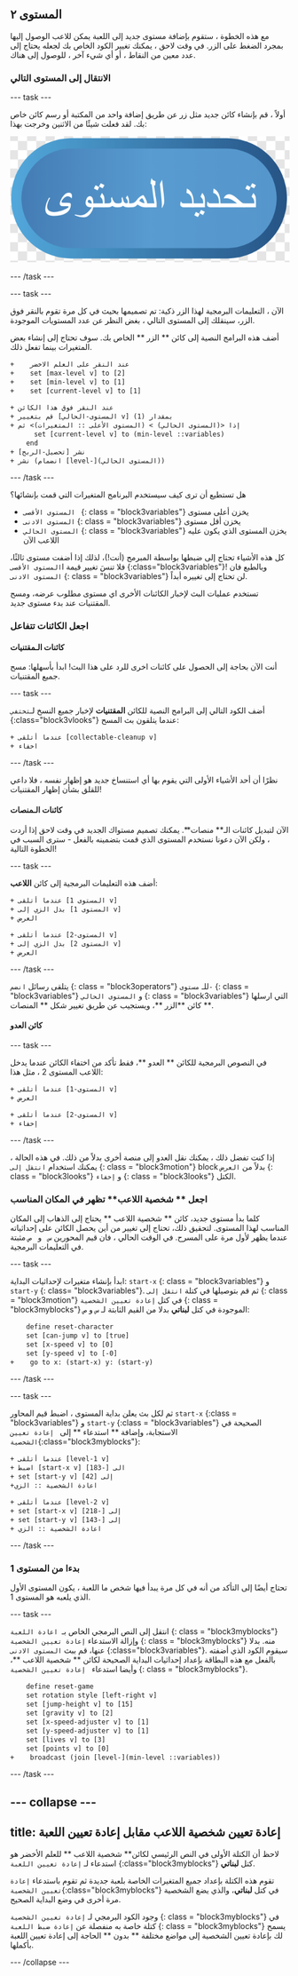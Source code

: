 ## المستوى ٢

مع هذه الخطوة ، ستقوم بإضافة مستوى جديد إلى اللعبة يمكن للاعب الوصول إليها بمجرد الضغط على الزر. في وقت لاحق ، يمكنك تغيير الكود الخاص بك لجعله يحتاج إلى عدد معين من النقاط ، أو أي شيء آخر ، للوصول إلى هناك.

### الانتقال إلى المستوى التالي

\--- task \---

أولاً ، قم بإنشاء كائن جديد مثل زر عن طريق إضافة واحد من المكتبة أو رسم كائن خاص بك. لقد فعلت شيئًا من الاثنين وخرجت بهذا:

![كائن الزر لتبديل المستويات](images/levelButton.png)

\--- /task \---

\--- task \---

الآن ، التعليمات البرمجية لهذا الزر ذكية: تم تصميمها بحيث في كل مرة تقوم بالنقر فوق الزر، سينقلك إلى المستوى التالي ، بغض النظر عن عدد المستويات الموجودة.

أضف هذه البرامج النصية إلى كائن ** الزر ** الخاص بك. سوف تحتاج إلى إنشاء بعض المتغيرات بينما تفعل ذلك.

```blocks3
+    عند النقر على العلم الاخضر
+    set [max-level v] to [2]
+    set [min-level v] to [1]
+    set [current-level v] to [1]
```

```blocks3
+ عند النقر فوق هذا الكائن
+ قم بتغيير [المستوى-الحالي v] بمقدار (1)
+ إذا <(المستوى الحالي) > (المستوى الأعلى :: المتغيرات)> ثم
      set [current-level v] to (min-level ::variables)
    end  
+ نشر [تحصيل-الربح]
+ نشر (انضمام [level-](المستوى الحالي))
```

\--- /task \---

هل تستطيع أن ترى كيف سيستخدم البرنامج المتغيرات التي قمت بإنشائها؟

+ `المستوى الأقصى ` {: class = "block3variables"} يخزن أعلى مستوى
+ `المستوى الادنى` {: class = "block3variables"} يخزن أقل مستوى
+ ` المستوى الحالي ` {: class = "block3variables"} يخزن المستوى الذي يكون عليه اللاعب الآن

كل هذه الأشياء تحتاج إلى ضبطها بواسطة المبرمج \(أنت!\)، لذلك إذا أضفت مستوى ثالثًا، فلا تنسَ تغيير قيمة ا`المستوى الأقصى` {:class="block3variables"}! وبالطبع فان ` المستوى الادنى ` {: class = "block3variables"} لن تحتاج إلى تغييره أبداً.

تستخدم عمليات البث لإخبار الكائنات الأخرى اي مستوى مطلوب عرضه، ومسح المقتنيات عند بدء مستوى جديد.

### اجعل الكائنات تتفاعل

#### كائنات الـ**مقتنيات**

أنت الآن بحاجة إلى الحصول على كائنات اخرى للرد على هذا البث! ابدأ بأسهلها: مسح جميع المقتنيات.

\--- task \---

أضف الكود التالي إلى البرامج النصية للكائن **المقتنيات** لإخبار جميع النسخ لـ`تختفي` {:class="block3vlooks"} عندما يتلقون بث المسح:

```blocks3
+ عندما أتلقى [collectable-cleanup v]
+ اخفاء
```

\--- /task \---

نظرًا أن أحد الأشياء الأولى التي يقوم بها أي استنساخ جديد هو إظهار نفسه ، فلا داعي للقلق بشأن إظهار المقتنيات!

#### كائنات الـ**منصات**

الآن لتبديل كائنات الـ** منصات**. يمكنك تصميم مستواك الجديد في وقت لاحق إذا أردت ، ولكن الآن دعونا نستخدم المستوى الذي قمت بتضمينه بالفعل - سترى السبب في الخطوة التالية!

\--- task \---

أضف هذه التعليمات البرمجية إلى كائن **اللاعب**:

```blocks3
+ عندما أتلقى [المستوى 1 v]
+ بدل الزي إلى [المستوى 1 v]
+ العرض
```

```blocks3
+ عندما أتلقى [المستوى-2 v]
+ بدل الزي إلى [المستوى 2 v]
+ العرض
```

\--- /task \---

يتلقى رسائل ` انضم ` {: class = "block3operators"} للـ ` مستوى- ` {: class = "block3variables"} و ` المستوى الحالي ` {: class = "block3variables"} التي ارسلها كائن **الزر **، ويستجيب عن طريق تغيير شكل ** المنصات **.

#### كائن **العدو**

\--- task \---

في النصوص البرمجية للكائن ** العدو **، فقط تأكد من اختفاء الكائن عندما يدخل اللاعب المستوى 2 ، مثل هذا:

```blocks3
+ عندما أتلقى [المستوى-1 v]
+ العرض
```

```blocks3
+ عندما أتلقى [المستوى-2 v]
+ إخفاء
```

\--- /task \---

إذا كنت تفضل ذلك ، يمكنك نقل العدو إلى منصة أخرى بدلاً من ذلك. في هذه الحالة ، يمكنك استخدام ` انتقل إلى ` {: class = "block3motion"} block بدلاً من ` العرض ` {: class = "block3looks"} و ` إخفاء ` {: class = "block3looks"} الكتل.

### اجعل ** شخصية اللاعب** تظهر في المكان المناسب

كلما بدأ مستوى جديد، كائن ** شخصية اللاعب ** يحتاج إلى الذهاب إلى المكان المناسب لهذا المستوى. لتحقيق ذلك، تحتاج إلى تغيير من أين يحصل الكائن على إحداثياته عندما يظهر لأول مرة على المسرح. في الوقت الحالي ، فان قيم المحورين `س ` و ` ص` مثبتة في التعليمات البرمجية.

\--- task \---

ابدأ بإنشاء متغيرات لإحداثيات البداية: ` start-x ` {: class = "block3variables"} و ` start-y ` {: class= "block3variables"}. ثم قم بتوصيلها في كتلة ` انتقل إلى ` {: class = "block3motion"} في كتل `إعادة تعيين الشخصية` {: class = "block3myblocks"} الموجودة في كتل **لبناتي** بدلا من القيم الثابتة لـ `س` و `ص`:

```blocks3
    define reset-character
    set [can-jump v] to [true]
    set [x-speed v] to [0]
    set [y-speed v] to [-0]
+    go to x: (start-x) y: (start-y)
```

\--- /task \---

\--- task \---

ثم لكل بث يعلن بداية المستوى ، اضبط قيم المحاور ` start-x ` {:class = "block3variables"} و ` start-y ` {:class = "block3variables"} الصحيحة في الاستجابة، وإضافة ** استدعاء ** إلى ` إعادة تعيين الشخصية`{:class="block3myblocks"}:

```blocks3
+ عندما أتلقى [level-1 v]
+ اضبط [start-x v] الى [-183]
+ set [start-y v] إلى [42]
+اعادة الشخصية :: الزي
```

```blocks3
+ عندما أتلقى [level-2 v]
+ set [start-x v] إلى [-218]
+ set [start-y v] إلى [-143]
+ اعادة الشخصية :: الزي
```

\--- /task \---

### بدءا من المستوى 1

تحتاج أيضًا إلى التأكد من أنه في كل مرة يبدأ فيها شخص ما اللعبة ، يكون المستوى الأول الذي يلعبه هو المستوى 1.

\--- task \---

انتقل إلى النص البرمجي الخاص بـ` اعادة اللعبة` {: class = "block3myblocks"} وإزالة الاستدعاء ` إعادة تعيين الشخصية ` {: class = "block3myblocks"} منه. بدلا عنها، قم ببث ` المستوى الادنى ` {:class="block3variables"}. سيقوم الكود الذي أضفته بالفعل مع هذه البطاقة بإعداد إحداثيات البداية الصحيحة لكائن ** شخصية اللاعب **، وأيضا استدعاء ` إعادة تعيين الشخصية` {: class = "block3myblocks"}.

```blocks3
    define reset-game
    set rotation style [left-right v]
    set [jump-height v] to [15]
    set [gravity v] to [2]
    set [x-speed-adjuster v] to [1]
    set [y-speed-adjuster v] to [1]
    set [lives v] to [3]
    set [points v] to [0]
+    broadcast (join [level-](min-level ::variables))
```

\--- /task \---

## \--- collapse \---

## title: إعادة تعيين شخصية اللاعب مقابل إعادة تعيين اللعبة

لاحظ أن الكتلة الأولى في النص الرئيسي لكائن** شخصية اللاعب ** للعلم الأخضر هو استدعاء لـ `إعادة تعيين اللعبة` {:class="block3myblocks"} كتل **لبناتي**.

تقوم هذه الكتلة بإعداد جميع المتغيرات الخاصة بلعبة جديدة ثم تقوم باستدعاء `إعادة تعيين الشخصية`{:class="block3myblocks"} في كتل **لبناتي**، والذي يضع الشخصية مرة أخرى في وضع البداية الصحيح.

وجود الكود البرمجي لـ ` إعادة تعيين الشخصية ` {: class = "block3myblocks"} في كتلة خاصة به منفصلة عن ` إعادة ضبط اللعبة ` {: class = "block3myblocks"} يسمح لك بإعادة تعيين الشخصية إلى مواضع مختلفة ** بدون ** الحاجة إلى إعادة تعيين اللعبة بأكملها.

\--- /collapse \---